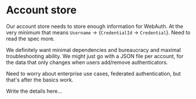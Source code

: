 # Account store

Our account store needs to store enough information for WebAuth.
At the very minimum that means `Username` -> {`CredentialId` -> `Credential`}.
Need to read the spec more.

We definitely want minimal dependencies and bureaucracy and maximal troubleshooting ability.
We might just go with a JSON file per account, for the data that only changes when users add/remove authenticators.

Need to worry about enterprise use cases, federated authentication, but that's after the basics work.

Write the details here...
